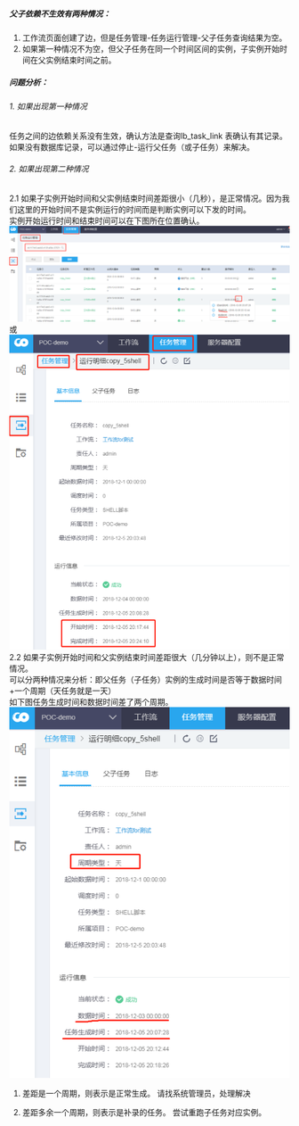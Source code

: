 ##### 父子依赖不生效有两种情况：  
1. 工作流页面创建了边，但是任务管理-任务运行管理-父子任务查询结果为空。
2. 如果第一种情况不为空，但父子任务在同一个时间区间的实例，子实例开始时间在父实例结束时间之前。

##### 问题分析：
###### 1. 如果出现第一种情况  
任务之间的边依赖关系没有生效，确认方法是查询lb_task_link 表确认有其记录。
如果没有数据库记录，可以通过停止-运行父任务（或子任务）来解决。

###### 2. 如果出现第二种情况  
2.1 如果子实例开始时间和父实例结束时间差距很小（几秒），是正常情况。因为我们这里的开始时间不是实例运行的时间而是判断实例可以下发的时间。  
实例开始运行时间和结束时间可以在下图所在位置确认。
![](../images/dependencyFailed1.png)
或  
![](../images/dependencyFailed2.png)  
2.2 如果子实例开始时间和父实例结束时间差距很大（几分钟以上），则不是正常情况。  
可以分两种情况来分析：即父任务（子任务）实例的生成时间是否等于数据时间+一个周期（天任务就是一天）  
如下图任务生成时间和数据时间差了两个周期。  
![](../images/dependencyFailed3.png)  
1. 差距是一个周期，则表示是正常生成。
请找系统管理员，处理解决

2. 差距多余一个周期，则表示是补录的任务。
尝试重跑子任务对应实例。
